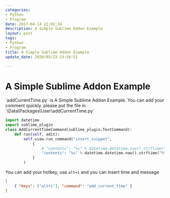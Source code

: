 ```yaml
---
categories:
- Python
- Program
date: 2017-04-14 22:02:34
description: A Simple Sublime Addon Example
layout: post
tags:
- Python
- Program
title: A Simple Sublime Addon Example
update_date: 2020/05/23 23:56:51

---
```


# A Simple Sublime Addon Example

<div class="note primary">`addCurrentTime.py` is A Simple Sublime Addon Example.
You can add your comment quickly.
please put the file in `\Data\Packages\User\addCurrentTime.py`</div>

```python
import datetime
import sublime_plugin
class AddCurrentTimeCommand(sublime_plugin.TextCommand):
    def run(self, edit):
        self.view.run_command("insert_snippet", 
            {
                # "contents": "%s" % datetime.datetime.now().strftime("%Y-%m-%d %H:%M:%S") 
                "contents": "%s" % datetime.datetime.now().strftime("%Y.%m.%d") + " exia.huang" 
            }
        )
```

You can add your hotkey, use `alt+i` and you can insert time and message

```json
[
    { "keys": ["alt+i"], "command": "add_current_time" }
]
```